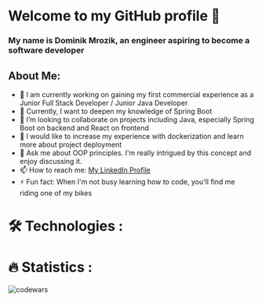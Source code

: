 # Welcome to my GitHub profile 👋
### My name is Dominik Mrozik, an engineer aspiring to become a software developer

## About Me:

- 🔭 I am currently working on gaining my first commercial experience as a Junior Full Stack Developer / Junior Java Developer
- 🌱 Currently, I want to deepen my knowledge of Spring Boot
- 👯 I’m looking to collaborate on projects including Java, especially Spring Boot on backend and React on frontend
- 🤔 I would like to increase my experience with dockerization and learn more about project deployment
- 💬 Ask me about OOP principles. I'm really intrigued by this concept and enjoy discussing it.
- 📫 How to reach me: [My LinkedIn Profile](https://www.linkedin.com/in/dominik-mrozik)
- ⚡ Fun fact: When I'm not busy learning how to code, you'll find me riding one of my bikes

# 🛠️ Technologies :

# 🔥 Statistics :
![codewars](https://github.com/dmrozik87/dmrozik87/assets/116550191/fb72715f-1879-445a-8059-2276bb3cc027)
